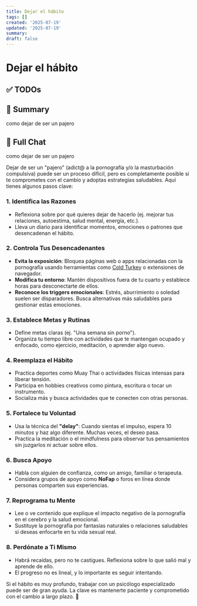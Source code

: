 ```yaml
---
title: Dejar el hábito
tags: []
created: '2025-07-19'
updated: '2025-07-19'
summary:
draft: false
---
```


# Dejar el hábito

## ✅ TODOs


## 📌 Summary
como dejar de ser un pajero

## 🧠 Full Chat


como dejar de ser un pajero



Dejar de ser un "pajero" (adict@ a la pornografía y/o la masturbación compulsiva) puede ser un proceso difícil, pero es completamente posible si te comprometes con el cambio y adoptas estrategias saludables. Aquí tienes algunos pasos clave:

### 1. **Identifica las Razones**
   - Reflexiona sobre por qué quieres dejar de hacerlo (ej. mejorar tus relaciones, autoestima, salud mental, energía, etc.).
   - Lleva un diario para identificar momentos, emociones o patrones que desencadenan el hábito.

### 2. **Controla Tus Desencadenantes**
   - **Evita la exposición**: Bloquea páginas web o apps relacionadas con la pornografía usando herramientas como [Cold Turkey](https://getcoldturkey.com/) o extensiones de navegador.
   - **Modifica tu entorno**: Mantén dispositivos fuera de tu cuarto y establece horas para desconectarte de ellos.
   - **Reconoce los triggers emocionales**: Estrés, aburrimiento o soledad suelen ser disparadores. Busca alternativas más saludables para gestionar estas emociones.

### 3. **Establece Metas y Rutinas**
   - Define metas claras (ej. "Una semana sin porno").
   - Organiza tu tiempo libre con actividades que te mantengan ocupado y enfocado, como ejercicio, meditación, o aprender algo nuevo.

### 4. **Reemplaza el Hábito**
   - Practica deportes como Muay Thai o actividades físicas intensas para liberar tensión.
   - Participa en hobbies creativos como pintura, escritura o tocar un instrumento.
   - Socializa más y busca actividades que te conecten con otras personas.

### 5. **Fortalece tu Voluntad**
   - Usa la técnica del **"delay"**: Cuando sientas el impulso, espera 10 minutos y haz algo diferente. Muchas veces, el deseo pasa.
   - Practica la meditación o el mindfulness para observar tus pensamientos sin juzgarlos ni actuar sobre ellos.

### 6. **Busca Apoyo**
   - Habla con alguien de confianza, como un amigo, familiar o terapeuta.
   - Considera grupos de apoyo como **NoFap** o foros en línea donde personas comparten sus experiencias.

### 7. **Reprograma tu Mente**
   - Lee o ve contenido que explique el impacto negativo de la pornografía en el cerebro y la salud emocional.
   - Sustituye la pornografía por fantasías naturales o relaciones saludables si deseas enfocarte en tu vida sexual real.

### 8. **Perdónate a Ti Mismo**
   - Habrá recaídas, pero no te castigues. Reflexiona sobre lo que salió mal y aprende de ello.
   - El progreso no es lineal, y lo importante es seguir intentando.

Si el hábito es muy profundo, trabajar con un psicólogo especializado puede ser de gran ayuda. La clave es mantenerte paciente y comprometido con el cambio a largo plazo. 💪